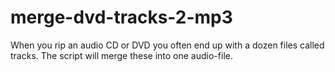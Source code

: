 # merge-dvd-tracks-2-mp3
When you rip an audio CD or DVD you often end up with a dozen files called tracks. The script will merge these into one audio-file.
